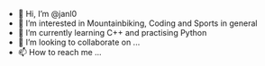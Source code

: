 - 👋 Hi, I’m @janl0
- 👀 I’m interested in Mountainbiking, Coding and Sports in general
- 🌱 I’m currently learning C++ and practising Python
- 💞️ I’m looking to collaborate on ...
- 📫 How to reach me ...

<!---
janl0/janl0 is a ✨ special ✨ repository because its `README.md` (this file) appears on your GitHub profile.
You can click the Preview link to take a look at your changes.
--->
